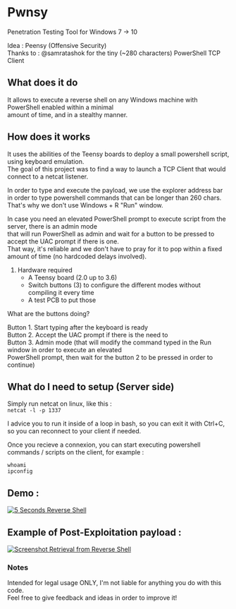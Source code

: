 # Pwnsy
Penetration Testing Tool for Windows 7 -> 10

Idea : Peensy (Offensive Security)  
Thanks to : @samratashok for the tiny (~280 characters) PowerShell TCP Client

## What does it do
It allows to execute a reverse shell on any Windows machine with PowerShell enabled within a minimal  
amount of time, and in a stealthy manner. 

## How does it works
It uses the abilities of the Teensy boards to deploy a small powershell script, using keyboard emulation.  
The goal of this project was to find a way to launch a TCP Client that would connect to a netcat listener.  

In order to type and execute the payload, we use the explorer address bar in order to type powershell commands 
that can be longer than 260 chars. That's why we don't use Windows + R "Run" window. 

In case you need an elevated PowerShell prompt to execute script from the server, there is an admin mode  
that will run PowerShell as admin and wait for a button to be pressed to accept the UAC prompt if there is one.  
That way, it's reliable and we don't have to pray for it to pop within a fixed amount of time (no hardcoded delays involved).  

1. Hardware required
   - A Teensy board (2.0 up to 3.6)
   - Switch buttons (3) to configure the different modes without compiling it every time
   - A test PCB to put those
   
What are the buttons doing? 

Button 1. Start typing after the keyboard is ready  
Button 2. Accept the UAC prompt if there is the need to  
Button 3. Admin mode (that will modify the command typed in the Run window in order to execute an elevated  
PowerShell prompt, then wait for the button 2 to be pressed in order to continue)  

## What do I need to setup (Server side)
Simply run netcat on linux, like this :  
`netcat -l -p 1337`

I advice you to run it inside of a loop in bash, so you can exit it with Ctrl+C, so you can reconnect to your client if needed.

Once you recieve a connexion, you can start executing powershell commands / scripts on the client, for example : 
```  
whoami
ipconfig
```  

## Demo : 
[![5 Seconds Reverse Shell](https://img.youtube.com/vi/8NpX56rHsYY/0.jpg)](https://www.youtube.com/watch?v=8NpX56rHsYY)

## Example of Post-Exploitation payload : 
[![Screenshot Retrieval from Reverse Shell](https://img.youtube.com/vi/HPO-l4Br-zY/0.jpg)](https://www.youtube.com/watch?v=HPO-l4Br-zY)

### Notes
Intended for legal usage ONLY, I'm not liable for anything you do with this code.  
Feel free to give feedback and ideas in order to improve it!
